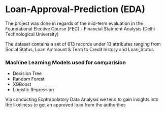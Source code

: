 # Loan-Approval-Prediction (EDA) 

The project was done in regards of the mid-term evaluation in the Foundational Elective Course (FEC) - Financial Statment Analysis (Delhi Technological University)

The dataset contains a set of 613 records under 13 attributes ranging from Social Status, Loan Ammount & Term to Credit history and Loan_Status

### Machine Learning Models used for comparision 

* Decision Tree
* Random Forest
* XGBoost
* Logistic Regression

Via conducting Exptrapolatory Data Analysis we tend to gain insights into the likeliness to get an approved loan from the authorities

